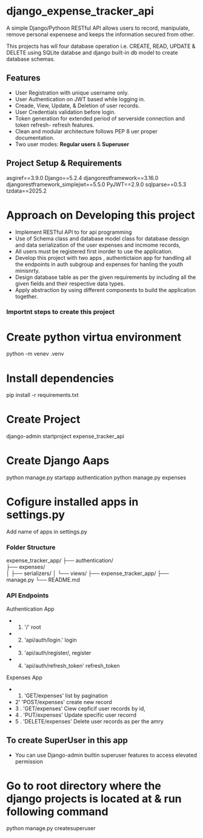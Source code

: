 # django_expense_tracker_api

A simple Django/Pythoon RESTful API allows users to record, manipulate, remove personal expensese and keeps  the information secured from other.

 This projects has wll four database operation i.e. CREATE, READ, UPDATE & DELETE using SQLite databse and django built-in db model to create database schemas.

## Features

- User Registration with unique username only.
- User Authentication on JWT based while logging in.
- Creade, View, Update, & Deletion of  user records.
- User Credentials validation before  login.
- Token generation for extended period of serverside connection and token refresh- refresh features.
- Clean and modular architecture follows PEP 8 uer proper documentation.
- Two user modes: **Regular users** & **Superuser**

## Project Setup & Requirements
asgiref==3.9.0
Django==5.2.4
djangorestframework==3.16.0
djangorestframework_simplejwt==5.5.0
PyJWT==2.9.0
sqlparse==0.5.3
tzdata==2025.2



# Approach on Developing this project
- Implement RESTful API to for api programming
- Use of Schema class and database model class for database dessign and data serialization of the user expenses and incmome records,
- All users must be registered first inorder to use the application.
- Develop this project with two apps , authentictaion app for  handling all the endpoints in auth subgroup and expenses for hanling the youth minisnrty.
- Design database table as per the given requirements by including all the given fields and their respective data types.
- Apply abstraction by using different components to build the application together.


### Importnt steps to create this project

# Create python virtua environment
 python -m venev .venv

# Install dependencies
pip install -r requirements.txt

# Create Project
django-admin startproject expense_tracker_api

# Create Django Aaps
python manage.py startapp authentication
python manage.py expenses

# Cofigure installed apps in settings.py
Add name of apps in settings.py

### Folder Structure

expense_tracker_app/
├── authentication/      
├── expenses/            
│   ├── serializers/
│   └── views/
├── expense_tracker_app/
├── manage.py
└── README.md

 ### API Endpoints
 Authentication App
 - 1. '/' root 
 - 2. 'api/auth/login.' login
 - 3. 'api/auth/register/, register
 - 4. 'api/auth/refresh_token' refresh_token

 Expenses App
- 1. 'GET/expenses' list by pagination
- 2' 'POST/expenses' create new record
- 3 . 'GET/expenses' Ciew cepficif user records by id,
- 4 . 'PUT/expenses' Update specific user recorrd
- 5 . 'DELETE/expenses' Delete user records as per the amry

## To create SuperUser in this app
- You can use Django-admin builtin superuser features to access elevated permission

# Go to root directory where the django projects is located at & run following command

python manage.py createsuperuser

